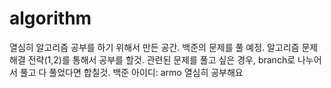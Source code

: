 # algorithm
열심히 알고리즘 공부를 하기 위해서 만든 공간. 백준의 문제를 풀 예정.
알고리즘 문제 해결 전략(1,2)를 통해서 공부를 할것.
관련된 문제를 풀고 싶은 경우, branch로 나누어서 풀고 다 풀었다면 합칠것.
백준 아이디: armo
열심히 공부해요
